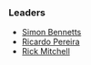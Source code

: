 <div>
    <h3>Leaders</h3>
    <ul>
      <li><a href="mailto://psiinon@gmail.com">Simon Bennetts</a></li>
      <li><a href="mailto://ricardo.pereira@owasp.org">Ricardo Pereira</a></li>
      <li><a href="mailto://rick.mitchell@owasp.org">Rick Mitchell</a></li>
    </ul>
  </div>